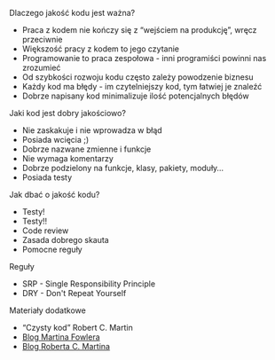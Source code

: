 Dlaczego jakość kodu jest ważna?
* Praca z kodem nie kończy się z “wejściem na produkcję”, wręcz przeciwnie
* Większość pracy z kodem to jego czytanie
* Programowanie to praca zespołowa - inni programiści powinni nas zrozumieć
* Od szybkości rozwoju kodu często zależy powodzenie biznesu
* Każdy kod ma błędy - im czytelniejszy kod, tym łatwiej je znaleźć
* Dobrze napisany kod minimalizuje ilość potencjalnych błędów

Jaki kod jest dobry jakościowo?
* Nie zaskakuje i nie wprowadza w błąd
* Posiada wcięcia ;)
* Dobrze nazwane zmienne i funkcje
* Nie wymaga komentarzy
* Dobrze podzielony na funkcje, klasy, pakiety, moduły…
* Posiada testy

Jak dbać o jakość kodu?
* Testy!
* Testy!!
* Code review
* Zasada dobrego skauta
* Pomocne reguły

Reguły
* SRP - Single Responsibility Principle
* DRY - Don't Repeat Yourself

Materiały dodatkowe
* “Czysty kod” Robert C. Martin
* [Blog Martina Fowlera](http://www.martinfowler.com/tags/clean%20code.html)
* [Blog Roberta C. Martina](http://blog.cleancoder.com/)
